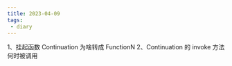 ```yaml
---
title: 2023-04-09
tags:
 - diary
---
```


1、挂起函数 Continuation 为啥转成 FunctionN
2、Continuation 的 invoke 方法何时被调用